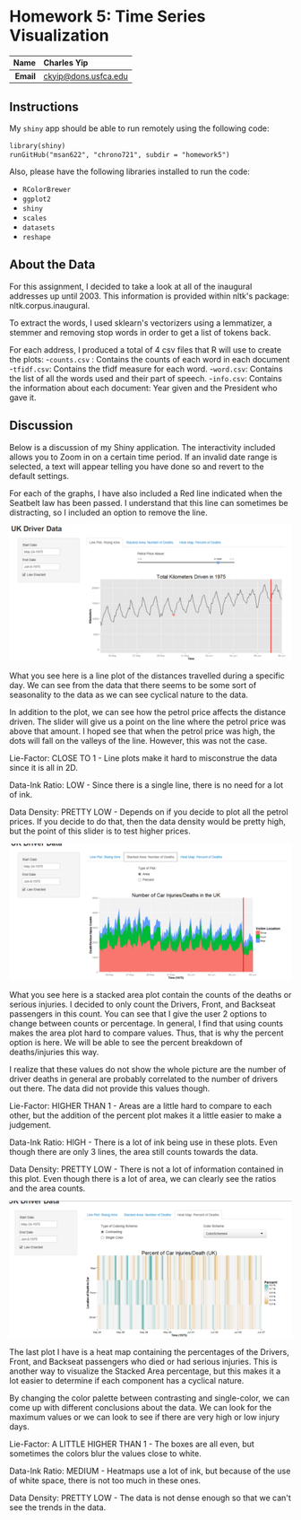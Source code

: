 Homework 5: Time Series Visualization
==============================

| **Name**  | Charles Yip |
|----------:|:-------------|
| **Email** | ckyip@dons.usfca.edu |

## Instructions ##

My `shiny` app should be able to run remotely using the following code:

```
library(shiny)
runGitHub("msan622", "chrono721", subdir = "homework5")
```

Also, please have the following libraries installed to run the code:

- `RColorBrewer`
- `ggplot2`
- `shiny`
- `scales`
- `datasets`
- `reshape`

## About the Data ##

For this assignment, I decided to take a look at all of the inaugural addresses up until 2003. This information is provided within nltk's package: nltk.corpus.inaugural.

To extract the words, I used sklearn's vectorizers using a lemmatizer, a stemmer and removing stop words in order to get a list of tokens back. 

For each address, I produced a total of 4 csv files that R will use to create the plots:
-`counts.csv` : Contains the counts of each word in each document
-`tfidf.csv`: Contains the tfidf measure for each word.
-`word.csv`: Contains the list of all the words used and their part of speech.
-`info.csv`: Contains the information about each document: Year given and the President who gave it.

## Discussion ##

Below is a discussion of my Shiny application. The interactivity included allows you to Zoom in on a certain time period. If an invalid date range is selected, a text will appear telling you have done so and revert to the default settings. 

For each of the graphs, I have also included a Red line indicated when the Seatbelt law has been passed. I understand that this line can sometimes be distracting, so I included an option to remove the line. 


![IMAGE](HW5_line.png)

What you see here is a line plot of the distances travelled during a specific day. We can see from the data that there seems to be some sort of seasonality to the data as we can see cyclical nature to the data. 

In addition to the plot, we can see how the petrol price affects the distance driven. The slider will give us a point on the line where the petrol price was above that amount. I hoped see that when the petrol price was high, the dots will fall on the valleys of the line. However, this was not the case. 

Lie-Factor: CLOSE TO 1 - Line plots make it hard to misconstrue the data since it is all in 2D. 

Data-Ink Ratio: LOW - Since there is a single line, there is no need for a lot of ink.

Data Density: PRETTY LOW - Depends on if you decide to plot all the petrol prices. If you decide to do that, then the data density would be pretty high, but the point of this slider is to test higher prices. 

![IMAGE](HW5_area.png)

What you see here is a stacked area plot contain the counts of the deaths or serious injuries. I decided to only count the Drivers, Front, and Backseat passengers in this count. You can see that I give the user 2 options to change between counts or percentage. In general, I find that using counts makes the area plot hard to compare values. Thus, that is why the percent option is here. We will be able to see the percent breakdown of deaths/injuries this way. 

I realize that these values do not show the whole picture are the number of driver deaths in general are probably correlated to the number of drivers out there. The data did not provide this values though. 

Lie-Factor: HIGHER THAN 1 - Areas are a little hard to compare to each other, but the addition of the percent plot makes it a little easier to make a judgement. 

Data-Ink Ratio: HIGH - There is a lot of ink being use in these plots. Even though there are only 3 lines, the area still counts towards the data. 

Data Density: PRETTY LOW - There is not a lot of information contained in this plot. Even though there is a lot of area, we can clearly see the ratios and the area counts. 

![IMAGE](HW5_heatmap.png)

The last plot I have is a heat map containing the percentages of the Drivers, Front, and Backseat passengers who died or had serious injuries. This is another way to visualize the Stacked Area percentage, but this makes it a lot easier to determine if each component has a cyclical nature. 

By changing the color palette between contrasting and single-color, we can come up with different conclusions about the data. We can look for the maximum values or we can look to see if there are very high or low injury days. 

Lie-Factor: A LITTLE HIGHER THAN 1 - The boxes are all even, but sometimes the colors blur the values close to white. 

Data-Ink Ratio: MEDIUM - Heatmaps use a lot of ink, but because of the use of white space, there is not too much in these ones.

Data Density: PRETTY LOW - The data is not dense enough so that we can't see the trends in the data.





